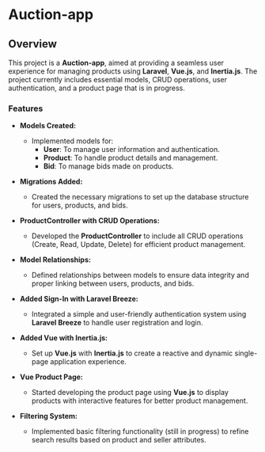 # Auction-app

## Overview
This project is a **Auction-app**, aimed at providing a seamless user experience for managing products using **Laravel**, **Vue.js**, and **Inertia.js**. The project currently includes essential models, CRUD operations, user authentication, and a product page that is in progress.

### Features
- **Models Created:**
  - Implemented models for:
    - **User**: To manage user information and authentication.
    - **Product**: To handle product details and management.
    - **Bid**: To manage bids made on products.

- **Migrations Added:**
  - Created the necessary migrations to set up the database structure for users, products, and bids.

- **ProductController with CRUD Operations:**
  - Developed the **ProductController** to include all CRUD operations (Create, Read, Update, Delete) for efficient product management.

- **Model Relationships:**
  - Defined relationships between models to ensure data integrity and proper linking between users, products, and bids.

- **Added Sign-In with Laravel Breeze:**
  - Integrated a simple and user-friendly authentication system using **Laravel Breeze** to handle user registration and login.

- **Added Vue with Inertia.js:**
  - Set up **Vue.js** with **Inertia.js** to create a reactive and dynamic single-page application experience.

- **Vue Product Page:**
  - Started developing the product page using **Vue.js** to display products with interactive features for better product management.

- **Filtering System:**
  - Implemented basic filtering functionality (still in progress) to refine search results based on product and seller attributes.
